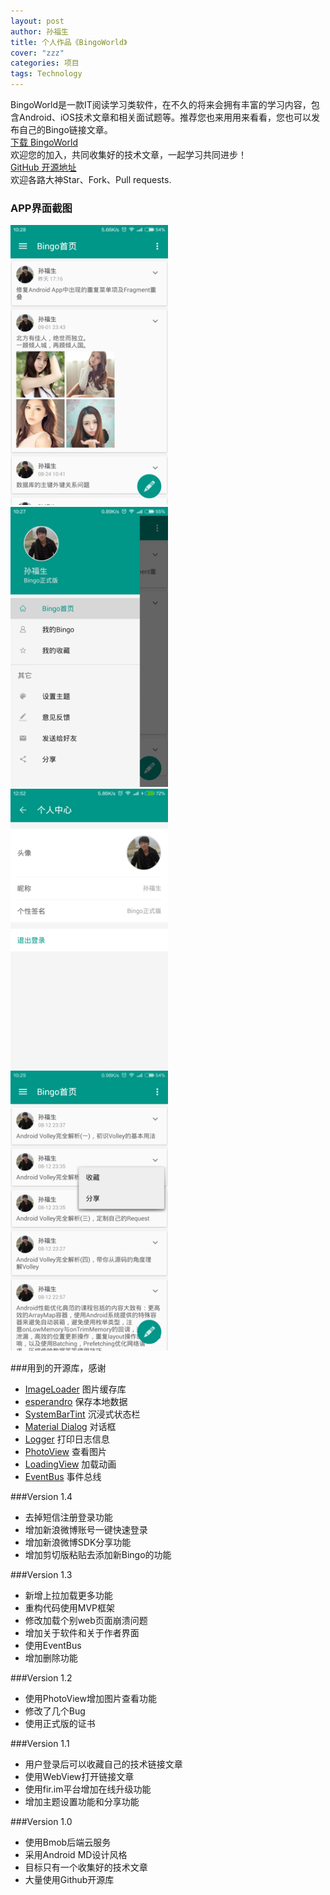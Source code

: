 ```yaml
---
layout: post
author: 孙福生
title: 个人作品《BingoWorld》
cover: "zzz"
categories: 项目
tags: Technology
---
```


BingoWorld是一款IT阅读学习类软件，在不久的将来会拥有丰富的学习内容，包含Android、iOS技术文章和相关面试题等。推荐您也来用用来看看，您也可以发布自己的Bingo链接文章。<br/>
[下载 BingoWorld](https://fir.im/bingoworld)<br/>
欢迎您的加入，共同收集好的技术文章，一起学习共同进步！<br/>
[GitHub 开源地址](https://github.com/sfsheng0322/Bingo)<br/>
欢迎各路大神Star、Fork、Pull requests.<br/>

### APP界面截图

<img src="/assets/icon_bingo_1.png" style="width: 50%;margin: auto;">

<img src="/assets/icon_bingo_2.png" style="width: 50%;margin: auto;">  

<img src="/assets/icon_bingo_3.png" style="width: 50%;margin: auto;">  

<img src="/assets/icon_bingo_4.png" style="width: 50%;margin: auto;">  

###用到的开源库，感谢

* [ImageLoader](https://github.com/nostra13/Android-Universal-Image-Loader) 图片缓存库
* [esperandro](https://github.com/dkunzler/esperandro) 保存本地数据
* [SystemBarTint](https://github.com/jgilfelt/SystemBarTint) 沉浸式状态栏
* [Material Dialog](https://github.com/afollestad/material-dialogs) 对话框
* [Logger](https://github.com/orhanobut/logger) 打印日志信息
* [PhotoView](https://github.com/chrisbanes/PhotoView) 查看图片
* [LoadingView](https://github.com/zzz40500/android-shapeLoadingView) 加载动画
* [EventBus](https://github.com/greenrobot/EventBus) 事件总线

###Version 1.4

* 去掉短信注册登录功能
* 增加新浪微博账号一键快速登录
* 增加新浪微博SDK分享功能
* 增加剪切版粘贴去添加新Bingo的功能

###Version 1.3

* 新增上拉加载更多功能
* 重构代码使用MVP框架
* 修改加载个别web页面崩溃问题
* 增加关于软件和关于作者界面
* 使用EventBus
* 增加删除功能

###Version 1.2

* 使用PhotoView增加图片查看功能
* 修改了几个Bug
* 使用正式版的证书

###Version 1.1

* 用户登录后可以收藏自己的技术链接文章
* 使用WebView打开链接文章
* 使用fir.im平台增加在线升级功能
* 增加主题设置功能和分享功能

###Version 1.0

* 使用Bmob后端云服务
* 采用Android MD设计风格
* 目标只有一个收集好的技术文章
* 大量使用Github开源库
